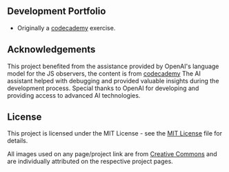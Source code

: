 ## Development Portfolio
- Originally a [codecademy](https://www.codecademy.com/) exercise. 

## Acknowledgements

This project benefited from the assistance provided by OpenAI's language model for the JS observers, the content is from [codecademy](https://www.codecademy.com/)
The AI assistant helped with debugging and provided valuable insights during the development process. 
Special thanks to OpenAI for developing and providing access to advanced AI technologies.

## License

This project is licensed under the MIT License - see the [MIT License](https://opensource.org/licenses/MIT) file for details.

All images used on any page/project link are from [Creative Commons](https://creativecommons.org/) and are individually attributed on the respective project pages.
